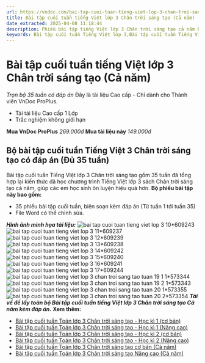```yaml
---
url: https://vndoc.com/bai-tap-cuoi-tuan-tieng-viet-lop-3-chan-troi-sang-tao-336951
title: Bài tập cuối tuần tiếng Việt lớp 3 Chân trời sáng tạo (Cả năm) - Trọn bộ 35 tuần có đáp án - VnDoc.com
date_extracted: 2025-04-08 11:18:44
description: Phiếu bài tập tiếng Việt lớp 3 Chân trời sáng tạo cả năm bao gồm 35 phiếu bài tập cuối tuần 1 đến tuần 35 giúp các em chuẩn bị bài tập hiệu quả.
keywords: Bài tập cuối tuần Tiếng Việt lớp 3,Bài tập cuối tuần Tiếng Việt 3,Bài tập cuối tuần Tiếng Việt lớp 3 sách Chân trời sáng tạo,Phiếu bài tập cuối tuần lớp 3 môn Tiếng Việt sách Chân trời sáng tạo,Phiếu bài tập Tiếng Việt lớp 3 Chân trời sáng tạo,Bài tập cuối tuần Tiếng Việt lớp 3 kì 1,Bài tập cuối tuần Tiếng Việt lớp 3 kì 2
---
```


# Bài tập cuối tuần tiếng Việt lớp 3 Chân trời sáng tạo \(Cả năm\)
_Trọn bộ 35 tuần có đáp án_
Đây là tài liệu Cao cấp - Chỉ dành cho Thành viên VnDoc ProPlus.
  * Tải tài liệu Cao cấp 1 Lớp
  * Trắc nghiệm không giới hạn

**Mua VnDoc ProPlus** _269.000đ_ **Mua tài liệu này** _149.000đ_
## Bộ bài tập cuối tuần Tiếng Việt 3 Chân trời sáng tạo có đáp án \(Đủ 35 tuần\)
Bài tập cuối tuần Tiếng Việt lớp 3 Chân trời sáng tạo gồm 35 tuần đã tổng hợp lại kiến thức đã học chương trình Tiếng Việt lớp 3  sách Chân trời sáng tạo cả năm, giúp các em học sinh ôn luyện hiệu quả hơn.
**Bộ phiếu bài tập này bao gồm:**
  * 35 phiếu bài tập cuối tuần, biên soạn kèm đáp án \(Từ tuần 1 tới tuần 35\)
  * File Word có thể chỉnh sửa.

**_Hình ảnh minh họa tài liệu:_**
![bai tap cuoi tuan tieng viet lop 3 10*609243](https://i.vdoc.vn/data/image/2024/07/02/bai-tap-cuoi-tuan-tieng-viet-lop-3-10.jpg)![bai tap cuoi tuan tieng viet lop 3 11*609237](https://i.vdoc.vn/data/image/2024/07/02/bai-tap-cuoi-tuan-tieng-viet-lop-3-11.jpg)![bai tap cuoi tuan tieng viet lop 3 12*609239](https://i.vdoc.vn/data/image/2024/07/02/bai-tap-cuoi-tuan-tieng-viet-lop-3-12.jpg)![bai tap cuoi tuan tieng viet lop 3 13*609238](https://i.vdoc.vn/data/image/2024/07/02/bai-tap-cuoi-tuan-tieng-viet-lop-3-13.jpg)![bai tap cuoi tuan tieng viet lop 3 14*609242](https://i.vdoc.vn/data/image/2024/07/02/bai-tap-cuoi-tuan-tieng-viet-lop-3-14.jpg)![bai tap cuoi tuan tieng viet lop 3 15*609240](https://i.vdoc.vn/data/image/2024/07/02/bai-tap-cuoi-tuan-tieng-viet-lop-3-15.jpg)![bai tap cuoi tuan tieng viet lop 3 16*609241](https://i.vdoc.vn/data/image/2024/07/02/bai-tap-cuoi-tuan-tieng-viet-lop-3-16.jpg)![bai tap cuoi tuan tieng viet lop 3 17*609244](https://i.vdoc.vn/data/image/2024/07/02/bai-tap-cuoi-tuan-tieng-viet-lop-3-17.jpg)
![bai tap cuoi tuan tieng viet lop 3 chan troi sang tao tuan 19 1 1*573344](https://i.vdoc.vn/data/image/2024/03/01/bai-tap-cuoi-tuan-tieng-viet-lop-3-chan-troi-sang-tao-tuan-19-1-1.jpg)![bai tap cuoi tuan tieng viet lop 3 chan troi sang tao tuan 19 2 1*573343](https://i.vdoc.vn/data/image/2024/03/01/bai-tap-cuoi-tuan-tieng-viet-lop-3-chan-troi-sang-tao-tuan-19-2-1.jpg)
![bai tap cuoi tuan tieng viet lop 3 chan troi sang tao tuan 20 1*573355](https://i.vdoc.vn/data/image/2024/03/01/bai-tap-cuoi-tuan-tieng-viet-lop-3-chan-troi-sang-tao-tuan-20-1.jpg)![bai tap cuoi tuan tieng viet lop 3 chan troi sang tao tuan 20 2*573354](https://i.vdoc.vn/data/image/2024/03/01/bai-tap-cuoi-tuan-tieng-viet-lop-3-chan-troi-sang-tao-tuan-20-2.jpg)
_**Tải về để lấy toàn bộ Bài tập cuối tuần tiếng Việt lớp 3 Chân trời sáng tạo Cả năm kèm đáp án.**_
**Xem thêm:**
  * [Bài tập cuối tuần Toán lớp 3 Chân trời sáng tạo - Học kì 1 \(cơ bản\)](<https://vndoc.com/bai-tap-cuoi-tuan-toan-lop-3-chan-troi-sang-tao-hoc-ki-1-co-ban-325701>)
  * [Bài tập cuối tuần Toán lớp 3 Chân trời sáng tạo - Học kì 1 \(Nâng cao\)](<https://vndoc.com/bai-tap-cuoi-tuan-toan-lop-3-chan-troi-sang-tao-hoc-ki-1-nang-cao-314787>)
  * [Bài tập cuối tuần Toán lớp 3 Chân trời sáng tạo - Học kì 2 \(cơ bản\)](<https://vndoc.com/bai-tap-cuoi-tuan-toan-lop-3-chan-troi-sang-tao-hoc-ki-2-co-ban-325733>)
  * [Bài tập cuối tuần Toán lớp 3 Chân trời sáng tạo - Học kì 2 \(Nâng cao\)](<https://vndoc.com/bai-tap-cuoi-tuan-toan-lop-3-chan-troi-sang-tao-hoc-ki-2-nang-cao-314789>)
  * [Bài tập cuối tuần Toán lớp 3 Chân trời sáng tạo cơ bản \(Cả năm\)](<https://vndoc.com/bo-phieu-bai-tap-cuoi-tuan-toan-lop-3-chan-troi-sang-tao-ca-nam-325735>)
  * [Bài tập cuối tuần Toán lớp 3 Chân trời sáng tạo Nâng cao \(Cả năm\)](<https://vndoc.com/phieu-bai-tap-cuoi-tuan-toan-3-ca-nam-187842>)


